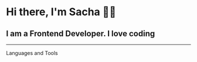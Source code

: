 <h1>Hi there, I'm Sacha 👋🏻</h1>
<h2>I am a Frontend Developer. I love coding</h2>
<hr>
Languages and Tools

